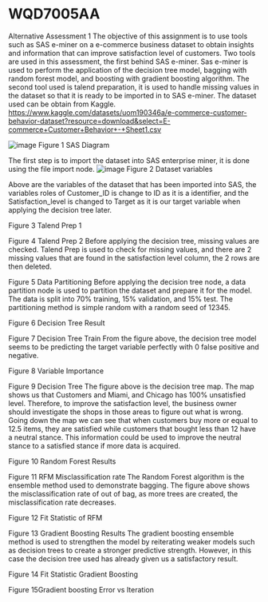 # WQD7005AA
Alternative Assessment 1
The objective of this assignment is to use tools such as SAS e-miner on a e-commerce business dataset to obtain insights and information that can improve satisfaction level of customers.
Two tools are used in this assessment, the first behind SAS e-miner. Sas e-miner is used to perform the application of the decision tree model, bagging with random forest model, and boosting with gradient boosting algorithm. The second tool used is talend preparation, it is used to handle missing values in the dataset so that it is ready to be imported in to SAS e-miner.
The dataset used can be obtain from Kaggle. https://www.kaggle.com/datasets/uom190346a/e-commerce-customer-behavior-dataset?resource=download&select=E-commerce+Customer+Behavior+-+Sheet1.csv


![image](https://github.com/BryanLohKZ/WQD7005AA/assets/155895491/878e4cf4-82bb-4461-b18a-f115b983267c) 
Figure 1 SAS Diagram

The first step is to import the dataset into SAS enterprise miner, it is done using the file import node. 
![image](https://github.com/BryanLohKZ/WQD7005AA/assets/155895491/5a817e20-21cd-4d6b-8059-e911fb2044d6) 
Figure 2 Dataset variables

Above are the variables of the dataset that has been imported into SAS, the variables roles of Customer_ID is change to ID as it is a identifier, and the Satisfaction_level is changed to Target as it is our target variable when applying the decision tree later.

 
Figure 3 Talend Prep 1
     
Figure 4 Talend Prep 2
Before applying the decision tree, missing values are checked. Talend Prep is used to check for missing values, and there are 2 missing values that are found in the satisfaction level column, the 2 rows are then deleted.

 
Figure 5 Data Partitioning
Before applying the decision tree node, a data partition node is used to partition the dataset and prepare it for the model. The data is split into 70% training, 15% validation, and 15% test. The partitioning method is simple random with a random seed of 12345.
 
Figure 6 Decision Tree Result
 
Figure 7 Decision Tree Train
From the figure above, the decision tree model seems to be predicting the target variable perfectly with 0 false positive and negative.
 
Figure 8 Variable Importance
 
Figure 9 Decision Tree
The figure above is the decision tree map. The map shows us that Customers and Miami, and Chicago has 100% unsatisfied level. Therefore, to improve the satisfaction level, the business owner should investigate the shops in those areas to figure out what is wrong. Going down the map we can see that when customers buy more or equal to 12.5 items, they are satisfied while customers that bought less than 12 have a neutral stance. This information could be used to improve the neutral stance to a satisfied stance if more data is acquired.
 
Figure 10 Random Forest Results
 
Figure 11 RFM Misclassification rate
The Random Forest algorithm is the ensemble method used to demonstrate bagging. The figure above shows the misclassification rate of out of bag, as more trees are created, the misclassification rate decreases. 
 
Figure 12 Fit Statistic of RFM
 
Figure 13 Gradient Boosting Results
The gradient boosting ensemble method is used to strengthen the model by reiterating weaker models such as decision trees to create a stronger predictive strength. However, in this case the decision tree used has already given us a satisfactory result. 
 
Figure 14 Fit Statistic Gradient Boosting

    
Figure 15Gradient boosting Error vs Iteration
